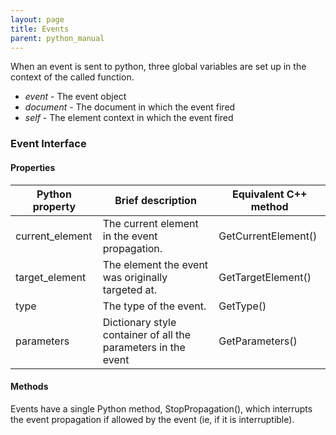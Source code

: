 ```yaml
---
layout: page
title: Events
parent: python_manual
---
```


When an event is sent to python, three global variables are set up in the context of the called function.

* *event* - The event object
* *document* - The document in which the event fired
* *self* - The element context in which the event fired

### Event Interface

#### Properties

Python property | Brief description | Equivalent C++ method
--------------- | ----------------- | ---------------------
current_element | The current element in the event propagation. | GetCurrentElement()
target_element | The element the event was originally targeted at. | GetTargetElement()
type | The type of the event. | GetType()
parameters | Dictionary style container of all the parameters in the event | GetParameters()

#### Methods

Events have a single Python method, StopPropagation(), which interrupts the event propagation if allowed by the event (ie, if it is interruptible). 